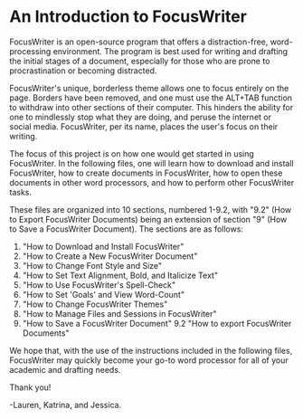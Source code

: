 # An Introduction to FocusWriter
FocusWriter is an open-source program that offers a distraction-free, word-processing environment. The program is best used for writing and drafting the initial stages of a document, especially for those who are prone to procrastination or becoming distracted. 

FocusWriter's unique, borderless theme allows one to focus entirely on the page. Borders have been removed, and one must use the ALT+TAB function to withdraw into other sections of their computer. This hinders the ability for one to mindlessly stop what they are doing, and peruse the internet or social media. FocusWriter, per its name, places the user's focus on their writing. 

The focus of this project is on how one would get started in using FocusWriter. In the following files, one will learn how to download and install FocusWriter, how to create documents in FocusWriter, how to open these documents in other word processors, and how to perform other FocusWriter tasks.

These files are organized into 10 sections, numbered 1-9.2, with "9.2" (How to Export FocusWriter Documents) being an extension of section "9" (How to Save a FocusWriter Document). The sections are as follows:

1. "How to Download and Install FocusWriter"
2. "How to Create a New FocusWriter Document"
3. "How to Change Font Style and Size"
4. "How to Set Text Alignment, Bold, and Italicize Text"
5. "How to Use FocusWriter's Spell-Check"
6. "How to Set 'Goals' and View Word-Count"
7. "How to Change FocusWriter Themes"
8. "How to Manage Files and Sessions in FocusWriter"
9. "How to Save a FocusWriter Document"
9.2 "How to export FocusWriter Documents"

We hope that, with the use of the instructions included in the following files, FocusWriter may quickly become your go-to word processor for all of your academic and drafting needs.

Thank you!

-Lauren, Katrina, and Jessica.
